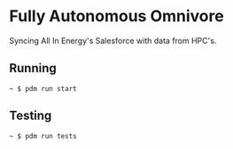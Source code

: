 # Fully Autonomous Omnivore
Syncing All In Energy's Salesforce with data from HPC's. 

## Running
```shell
~ $ pdm run start
```

## Testing
```console
~ $ pdm run tests
```
